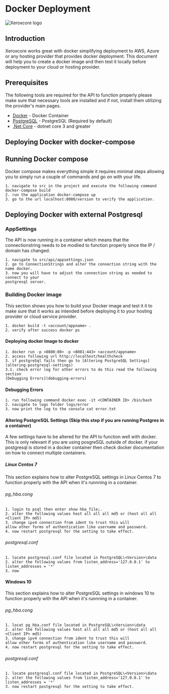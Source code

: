 # Docker Deployment

![Xeroxcore logo](https://github.com/Xeroxcore/Xeroxcore/blob/master/resources/images/Moby-logo.png)

## Introduction

Xeroxcore works great with docker simplifying deployment to AWS, Azure or any hosting provider that
provides docker deployment. This document will help you to create a docker image and then test it
locally before deployment to your cloud or hosting provider.

## Prerequisites

The following tools are required for the API to function properly please make sure that necessary tools
are installed and if not, install them utilizing the provider's main pages.

- [Docker](https://www.docker.com/) - Docker Container
- [PostgreSQL](https://www.postgresql.org/) - PostgreSQL (Required by default)
- [.Net Core](https://dotnet.microsoft.com/download/dotnet-core/3.0) - dotnet core 3 and greater

## Deploying Docker with docker-compose
## Running Docker compose
Docker compose makes everything simple it requires minimal steps allowing you to simply run
a couple of commands and go on with your life.

```
1. navigate to src in the project and execute the following command
docker-compose build
2. run the application docker-compose up
3. go to the url localhost:8080/version to verify the application.
```


## Deploying Docker with external Postgresql

### AppSettings
The API is now running in a container which means that the connectionstring needs to be modiied
to function properly since the IP / domain has changed.

```
1. navigate to src/api/appsettings.json
2. go to ConnectionStrings and alter the connection string with the name docker.
3. now you will have to adjust the connection string as needed to connect to your 
postgresql server.
```

### Building Docker image

This section shows you how to build your Docker image and test it it to make sure that it works
as intended before deploying it to your hosting provider or cloud service provider.

```
1. docker build -t <account/appname> .
2. verify after success docker ps
```

#### Deploying docker Image to docker

```
1. docker run -p <8080:80> -p <8081:443> <account/appname>
2. access following url http://localhost/healthcheck
3. if postgreSql fails then go to [Altering PostgreSQL Settings](altering-postgresql-settings)
3.1. check error log for other errors to do this read the following section
[Debugging Errors](debugging-errors)
```

#### Debugging Errors

```
1. run following command docker exec -it <CONTAINER ID> /bin/bash
2. navigate to logs folder logs/error
3. now print the log to the console cat error.txt
```

#### Altering PostgreSQL Settings (Skip this step if you are running Postgres in a container)

A few settings have to be altered for the API to function well with docker. This is only
relevant if you are using posgreSQL outside of docker. if your postgresql is stored
in a docker container then check docker documentation on how to connect
multiple containers.

##### Linux Centos 7

This section explains how to alter PostgreSQL settings in Linux Centos 7 to function
properly with the API when it's runnning in a container.

###### pg_hba.cong

```
1. login to psql then enter show hba_file;.
2. alter the following values host all all all md5 or (host all all <Client IP> md5)
3. change ipv4 connection from ident to trust this will
allow other forms of authentication like username and password.
4. now restart postgresql for the setting to take effect.
```

###### postgresql.conf

```
1. locate postgresql.conf file located in PostgreSQL\<Version>\data
2. alter the following values from listen_address='127.0.0.1' to listen_addresses = '*'
3. now
```

#### Windows 10

This section explains how to alter PostgreSQL settings in windows 10 to function
properly with the API when it's runnning in a container.

###### pg_hba.cong

```
1. locat pg_hba.conf file located in PostgreSQL\<Version>\data
2. alter the following values host all all all md5 or (host all all <Client IP> md5)
3. change ipv4 connection from ident to trust this will
allow other forms of authentication like username and password.
4. now restart postgresql for the setting to take effect.
```

###### postgresql.conf

```
1. locate postgresql.conf file located in PostgreSQL\<Version>\data
2. alter the following values from listen_address='127.0.0.1' to listen_addresses = '*'
3. now restart postgresql for the setting to take effect.
```
